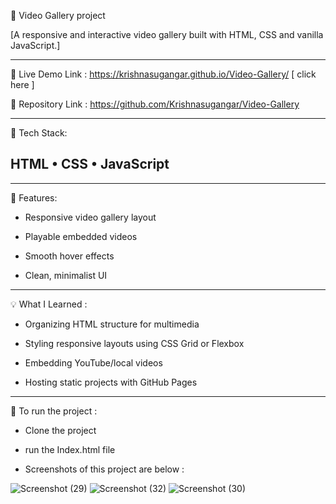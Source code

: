 🎥 Video Gallery project

[A responsive and interactive video gallery built with HTML, CSS and vanilla JavaScript.] 
______________________________________________________________________________________________

🚀 Live Demo Link : https://krishnasugangar.github.io/Video-Gallery/ [ click here ]

📁 Repository Link : https://github.com/Krishnasugangar/Video-Gallery

______________________________________________________________________________________________
🔧 Tech Stack:

## HTML • CSS • JavaScript

______________________________________________________________________________________________
📝 Features:

* Responsive video gallery layout

* Playable embedded videos

* Smooth hover effects

* Clean, minimalist UI

______________________________________________________________________________________________
💡 What I Learned :

* Organizing HTML structure for multimedia

* Styling responsive layouts using CSS Grid or Flexbox

* Embedding YouTube/local videos

* Hosting static projects with GitHub Pages

______________________________________________________________________________________________
📝 To run the project :

* Clone the project  

* run the Index.html file 

* Screenshots of this project are below :

![Screenshot (29)](https://github.com/user-attachments/assets/b5d38e78-03dc-4941-bcb1-14cb037320ba)
![Screenshot (32)](https://github.com/user-attachments/assets/28b2a94d-dd4c-4849-be12-f78f3ea7e0e2)
![Screenshot (30)](https://github.com/user-attachments/assets/0dde94d1-7383-413a-a02b-9fb842a98e96)




